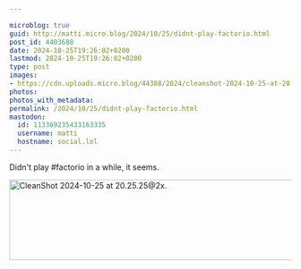 ```yaml
---

microblog: true
guid: http://matti.micro.blog/2024/10/25/didnt-play-factorio.html
post_id: 4403688
date: 2024-10-25T19:26:02+0200
lastmod: 2024-10-25T19:26:02+0200
type: post
images:
- https://cdn.uploads.micro.blog/44388/2024/cleanshot-2024-10-25-at-20.25.252x.png
photos:
photos_with_metadata:
permalink: /2024/10/25/didnt-play-factorio.html
mastodon:
  id: 113369235433163335
  username: matti
  hostname: social.lol
---
```

Didn't play #factorio in a while, it seems.

<img src="uploads/2024/cleanshot-2024-10-25-at-20.25.252x.png" alt="CleanShot 2024-10-25 at 20.25.25@2x." width="568" height="144" />

